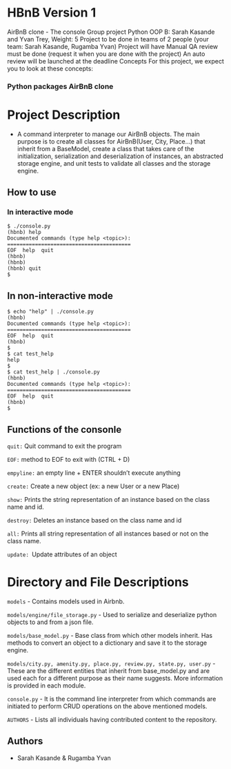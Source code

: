 # HBnB Version 1
AirBnB clone - The console Group project Python OOP B: Sarah Kasande and  Yvan Trey, Weight: 5 Project to be done in teams of 2 people (your team: Sarah Kasande, Rugamba Yvan) Project will  have  Manual QA review must be done (request it when you are done with the project) An auto review will be launched at the deadline Concepts For this project, we expect you to look at these concepts:

### Python packages AirBnB clone


# Project Description
- A command interpreter to manage our AirBnB objects. The main purpose is to create all classes for AirBnB(User, City, Place...) that inherit from a BaseModel, create a class that takes care of the initialization, serialization and deserialization of instances, an abstracted storage engine, and unit tests to validate all classes and the storage engine.


## How to use
### In interactive mode
```
$ ./console.py
(hbnb) help
Documented commands (type help <topic>):
========================================
EOF  help  quit
(hbnb)
(hbnb)
(hbnb) quit
$
```

## In non-interactive mode
```
$ echo "help" | ./console.py
(hbnb)
Documented commands (type help <topic>):
========================================
EOF  help  quit
(hbnb)
$
$ cat test_help
help
$
$ cat test_help | ./console.py
(hbnb)
Documented commands (type help <topic>):
========================================
EOF  help  quit
(hbnb)
$
```

## Functions of the consonle
```quit:``` Quit command to exit the program

```EOF:``` method to EOF to exit with (CTRL + D)

```empyline:``` an empty line + ENTER shouldn’t execute anything

```create:``` Create a new object (ex: a new User or a new Place)

```show:``` Prints the string representation of an instance based on the class name and id.

```destroy:``` Deletes an instance based on the class name and id

```all:``` Prints all string representation of all instances based or not on the class name.

```update: ```Update attributes of an object

# Directory and File Descriptions
```models``` - Contains models used in Airbnb.

```models/engine/file_storage.py``` - Used to serialize and deserialize python objects to and from a json file.

```models/base_model.py``` - Base class from which other models inherit. Has methods to convert an object to a dictionary and save it to the storage engine.

```models/city.py, amenity.py, place.py, review.py, state.py, user.py``` - These are the different entities that inherit from base_model.py and are used each for a different purpose as their name suggests. More information is provided in each module.

```console.py``` - It is the command line interpreter from which commands are initiated to perform CRUD operations on the above mentioned models.

```AUTHORS``` - Lists all individuals having contributed content to the repository.

## Authors

- Sarah Kasande & Rugamba Yvan
